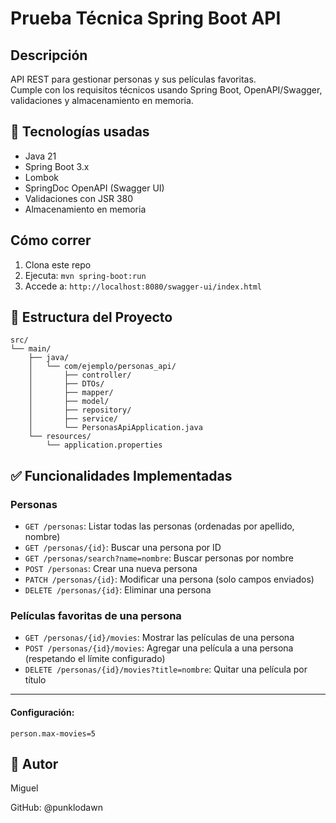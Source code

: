 # Prueba Técnica Spring Boot API

## Descripción
API REST para gestionar personas y sus películas favoritas.  
Cumple con los requisitos técnicos usando Spring Boot, OpenAPI/Swagger, validaciones y almacenamiento en memoria.

## 🧰 Tecnologías usadas
- Java 21
- Spring Boot 3.x
- Lombok
- SpringDoc OpenAPI (Swagger UI)
- Validaciones con JSR 380
- Almacenamiento en memoria

## Cómo correr

1. Clona este repo
2. Ejecuta: `mvn spring-boot:run`
3. Accede a: `http://localhost:8080/swagger-ui/index.html`


## 📁 Estructura del Proyecto
    
    src/
    └── main/
        ├── java/
        │   └── com/ejemplo/personas_api/
        │       ├── controller/
        │       ├── DTOs/
        │       ├── mapper/
        │       ├── model/
        │       ├── repository/
        │       ├── service/
        │       └── PersonasApiApplication.java
        └── resources/
            └── application.properties


## ✅ Funcionalidades Implementadas

### Personas

- `GET /personas`: Listar todas las personas (ordenadas por apellido, nombre)
- `GET /personas/{id}`: Buscar una persona por ID
- `GET /personas/search?name=nombre`: Buscar personas por nombre
- `POST /personas`: Crear una nueva persona
- `PATCH /personas/{id}`: Modificar una persona (solo campos enviados)
- `DELETE /personas/{id}`: Eliminar una persona

### Películas favoritas de una persona

- `GET /personas/{id}/movies`: Mostrar las películas de una persona
- `POST /personas/{id}/movies`: Agregar una película a una persona (respetando el límite configurado)
- `DELETE /personas/{id}/movies?title=nombre`: Quitar una película por título

---


#### Configuración:
    person.max-movies=5


## 🧾 Autor
Miguel

GitHub: @punklodawn

